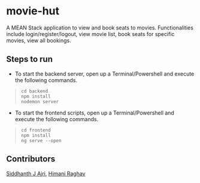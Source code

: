 # movie-hut
A MEAN Stack application to view and book seats to movies. Functionalities include login/register/logout, view movie list, book seats for specific movies, view all bookings.

## Steps to run
<!-- 
- To start the backend server, open up a Terminal/Powershell and execute the following commands.
> ```
> cd movie-hut-backend
> npm install
> nodemon server
> ```

- To start the frontend scripts, open up a Terminal/Powershell and execute the following commands.
> ```
> cd movie-hut-frontend
> npm install
> ng serve
> ```

- Open up a browser and navigate to `localhost:3000` (Default for Angular)
 -->
- To start the backend server, open up a Terminal/Powershell and execute the following commands.
> ```
> cd backend
> npm install
> nodemon server
> ```

- To start the frontend scripts, open up a Terminal/Powershell and execute the following commands.
> ```
> cd frontend
> npm install
> ng serve --open
> ```

## Contributors
[Siddhanth J Ajri](https://github.com/SiddAjriY2Jaccount), [Himani Raghav](https://github.com/himaniraghav3)
